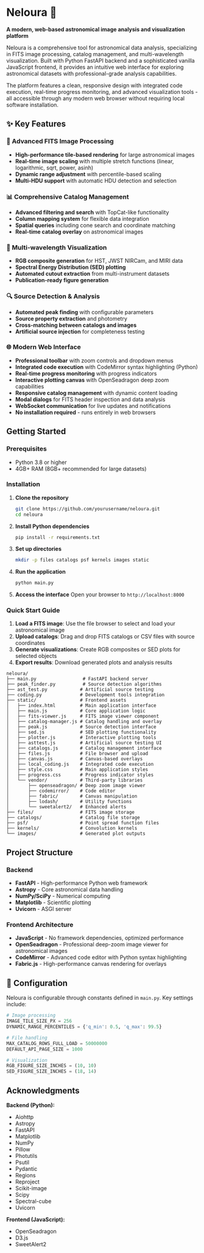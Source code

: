 # Neloura 🌌

**A modern, web-based astronomical image analysis and visualization platform**

Neloura is a comprehensive tool for astronomical data analysis, specializing in FITS image processing, catalog management, and multi-wavelength visualization. Built with Python FastAPI backend and a sophisticated vanilla JavaScript frontend, it provides an intuitive web interface for exploring astronomical datasets with professional-grade analysis capabilities.

The platform features a clean, responsive design with integrated code execution, real-time progress monitoring, and advanced visualization tools - all accessible through any modern web browser without requiring local software installation.


## ✨ Key Features

### 🔭 Advanced FITS Image Processing
- **High-performance tile-based rendering** for large astronomical images
- **Real-time image scaling** with multiple stretch functions (linear, logarithmic, sqrt, power, asinh)
- **Dynamic range adjustment** with percentile-based scaling
- **Multi-HDU support** with automatic HDU detection and selection

### 📊 Comprehensive Catalog Management
- **Advanced filtering and search** with TopCat-like functionality
- **Column mapping system** for flexible data integration
- **Spatial queries** including cone search and coordinate matching
- **Real-time catalog overlay** on astronomical images

### 🌈 Multi-wavelength Visualization
- **RGB composite generation** for HST, JWST NIRCam, and MIRI data
- **Spectral Energy Distribution (SED) plotting** 
- **Automated cutout extraction** from multi-instrument datasets
- **Publication-ready figure generation**

### 🔍 Source Detection & Analysis
- **Automated peak finding** with configurable parameters
- **Source property extraction** and photometry
- **Cross-matching between catalogs and images**
- **Artificial source injection** for completeness testing

### 🌐 Modern Web Interface
- **Professional toolbar** with zoom controls and dropdown menus
- **Integrated code execution** with CodeMirror syntax highlighting (Python)
- **Real-time progress monitoring** with progress indicators
- **Interactive plotting canvas** with OpenSeadragon deep zoom capabilities
- **Responsive catalog management** with dynamic content loading
- **Modal dialogs** for FITS header inspection and data analysis
- **WebSocket communication** for live updates and notifications
- **No installation required** - runs entirely in web browsers

## Getting Started

### Prerequisites
- Python 3.8 or higher
- 4GB+ RAM (8GB+ recommended for large datasets)

### Installation

1. **Clone the repository**
   ```bash
   git clone https://github.com/yourusername/neloura.git
   cd neloura
   ```

2. **Install Python dependencies**
   ```bash
   pip install -r requirements.txt
   ```

3. **Set up directories**
   ```bash
   mkdir -p files catalogs psf kernels images static
   ```

4. **Run the application**
   ```bash
   python main.py
   ```

5. **Access the interface**
   Open your browser to `http://localhost:8000`

### Quick Start Guide

1. **Load a FITS image**: Use the file browser to select and load your astronomical image
2. **Upload catalogs**: Drag and drop FITS catalogs or CSV files with source coordinates
4. **Generate visualizations**: Create RGB composites or SED plots for selected objects
5. **Export results**: Download generated plots and analysis results

```
neloura/
├── main.py                 # FastAPI backend server
├── peak_finder.py          # Source detection algorithms
├── ast_test.py            # Artificial source testing
├── coding.py              # Development tools integration
├── static/                # Frontend assets
│   ├── index.html         # Main application interface
│   ├── main.js            # Core application logic
│   ├── fits-viewer.js     # FITS image viewer component
│   ├── catalog-manager.js # Catalog handling and overlay
│   ├── peak.js            # Source detection interface
│   ├── sed.js             # SED plotting functionality
│   ├── plotter.js         # Interactive plotting tools
│   ├── asttest.js         # Artificial source testing UI
│   ├── catalogs.js        # Catalog management interface
│   ├── files.js           # File browser and upload
│   ├── canvas.js          # Canvas-based overlays
│   ├── local_coding.js    # Integrated code execution
│   ├── style.css          # Main application styles
│   ├── progress.css       # Progress indicator styles
│   └── vendor/            # Third-party libraries
│       ├── openseadragon/ # Deep zoom image viewer
│       ├── codemirror/    # Code editor
│       ├── fabric/        # Canvas manipulation
│       ├── lodash/        # Utility functions
│       └── sweetalert2/   # Enhanced alerts
├── files/                 # FITS image storage
├── catalogs/              # Catalog file storage
├── psf/                   # Point spread function files
├── kernels/               # Convolution kernels
└── images/                # Generated plot outputs
```

##  Project Structure

### Backend
- **FastAPI** - High-performance Python web framework
- **Astropy** - Core astronomical data handling
- **NumPy/SciPy** - Numerical computing
- **Matplotlib** - Scientific plotting
- **Uvicorn** - ASGI server

### Frontend Architecture
- **JavaScript** - No framework dependencies, optimized performance
- **OpenSeadragon** - Professional deep-zoom image viewer for astronomical images
- **CodeMirror** - Advanced code editor with Python syntax highlighting
- **Fabric.js** - High-performance canvas rendering for overlays


## 🔧 Configuration

Neloura is configurable through constants defined in `main.py`. Key settings include:

```python
# Image processing
IMAGE_TILE_SIZE_PX = 256
DYNAMIC_RANGE_PERCENTILES = {'q_min': 0.5, 'q_max': 99.5}

# File handling
MAX_CATALOG_ROWS_FULL_LOAD = 50000000
DEFAULT_API_PAGE_SIZE = 1000

# Visualization
RGB_FIGURE_SIZE_INCHES = (10, 10)
SED_FIGURE_SIZE_INCHES = (18, 14)
```



## Acknowledgments

**Backend (Python):**

- Aiohttp
- Astropy
- FastAPI
- Matplotlib
- NumPy
- Pillow
- Photutils
- Psutil
- Pydantic
- Regions
- Reproject
- Scikit-image
- Scipy
- Spectral-cube
- Uvicorn

**Frontend (JavaScript):**

- OpenSeadragon
- D3.js
- SweetAlert2
